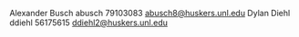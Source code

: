 Alexander Busch abusch 79103083 abusch8@huskers.unl.edu
Dylan Diehl ddiehl 56175615 ddiehl2@huskers.unl.edu